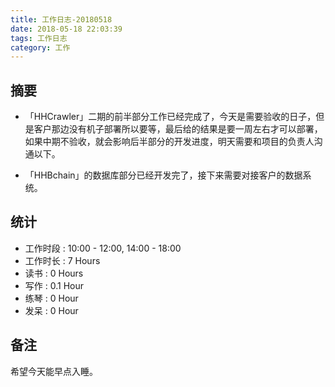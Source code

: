 ```yaml
---
title: 工作日志-20180518
date: 2018-05-18 22:03:39
tags: 工作日志
category: 工作
---
```


## 摘要

* 「HHCrawler」二期的前半部分工作已经完成了，今天是需要验收的日子，但是客户那边没有机子部署所以要等，最后给的结果是要一周左右才可以部署，如果中期不验收，就会影响后半部分的开发进度，明天需要和项目的负责人沟通以下。

* 「HHBchain」的数据库部分已经开发完了，接下来需要对接客户的数据系统。

## 统计

* 工作时段 : 10:00 - 12:00, 14:00 - 18:00
* 工作时长 : 7 Hours
* 读书 : 0 Hours
* 写作 : 0.1 Hour
* 练琴 : 0 Hour
* 发呆 : 0 Hour

## 备注

希望今天能早点入睡。